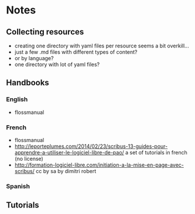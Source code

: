 # Notes

## Collecting resources

- creating one directory with yaml files per resource seems a bit overkill...
- just a few .md files with different types of content?
- or by language?
- one directory with lot of yaml files?

## Handbooks

### English

- flossmanual

### French

- flossmanual
- <http://leporteplumes.com/2014/02/23/scribus-13-guides-pour-apprendre-a-utiliser-le-logiciel-libre-de-pao/> a set of tutorials in french (no license)
- <http://formation-logiciel-libre.com/initiation-a-la-mise-en-page-avec-scribus/> cc by sa by dimitri robert

### Spanish

## Tutorials
